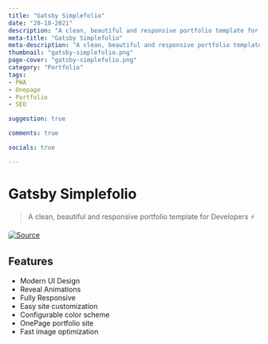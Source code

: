```yaml
---
title: "Gatsby Simplefolio"
date: "20-10-2021"
description: "A clean, beautiful and responsive portfolio template for Developers ⚡️"
meta-title: "Gatsby Simplefolio"
meta-description: "A clean, beautiful and responsive portfolio template for Developers ⚡️"
thumbnail: "gatsby-simplefolio.png"
page-cover: "gatsby-simplefolio.png"
category: "Portfolio"
tags:
- PWA
- Onepage
- Portfolio
- SEO

suggestion: true

comments: true

socials: true

---
```


# Gatsby Simplefolio

>A clean, beautiful and responsive portfolio template for Developers ⚡️

<a  href="https://github.com/cobidev/gatsby-simplefolio"  alt="Source"  title="Source">


<img  alt="Source"  src="/img/github.png" style="width: auto;max-height:50px;min-height:20px;background-color: white;border-radius:5px;">

</a>

## Features

- Modern UI Design
- Reveal Animations
- Fully Responsive
- Easy site customization
- Configurable color scheme
- OnePage portfolio site
- Fast image optimization